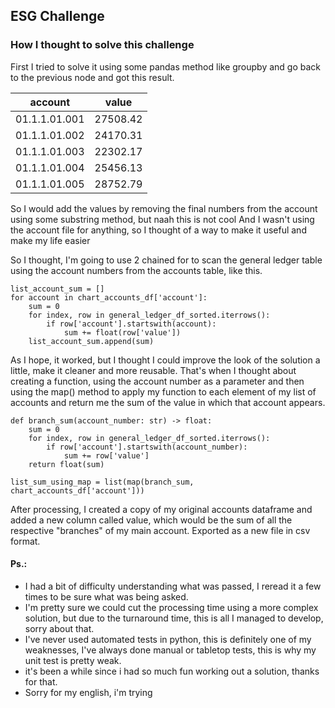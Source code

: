 ## ESG Challenge

### How I thought to solve this challenge


First I tried to solve it using some pandas method like groupby 
and go back to the previous node and got this result.

account			|	value
----------------|------------
01.1.1.01.001	|	27508.42
01.1.1.01.002	|	24170.31
01.1.1.01.003	|	22302.17
01.1.1.01.004	|	25456.13
01.1.1.01.005	|	28752.79

So I would add the values by removing the final numbers from the account using some substring method, but naah this is not cool
And I wasn't using the account file for anything, so I thought of a way to make it useful and make my life easier

So I thought, I'm going to use 2 chained for to scan the general ledger table using the account numbers from the accounts table, like this.

``` 
list_account_sum = []
for account in chart_accounts_df['account']:
    sum = 0
    for index, row in general_ledger_df_sorted.iterrows():
        if row['account'].startswith(account):
            sum += float(row['value'])
    list_account_sum.append(sum) 
```
	

As I hope, it worked, but I thought I could improve the look of the solution a little, make it cleaner and more reusable.
That's when I thought about creating a function, using the account number as a parameter and then using the map()
method to apply my function to each element of my list of accounts and return me the sum of the value in which that account appears.

``` 
def branch_sum(account_number: str) -> float:
    sum = 0
    for index, row in general_ledger_df_sorted.iterrows():
        if row['account'].startswith(account_number):
            sum += row['value']
    return float(sum) 
```
	
`list_sum_using_map = list(map(branch_sum, chart_accounts_df['account']))`

After processing, I created a copy of my original accounts dataframe and added a new column called value, which would be the sum of all the respective "branches" of my main account.
Exported as a new file in csv format.


#### Ps.: 

* I had a bit of difficulty understanding what was passed, I reread it a few times to be sure what was being asked.
* I'm pretty sure we could cut the processing time using a more complex solution, but due to the turnaround time, this is all I managed to develop, sorry about that.
* I've never used automated tests in python, this is definitely one of my weaknesses, I've always done manual or tabletop tests, this is why my unit test is pretty weak.
* it's been a while since i had so much fun working out a solution, thanks for that.
* Sorry for my english, i'm trying